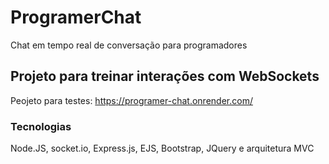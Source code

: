 # ProgramerChat
Chat em tempo real de conversação para programadores

## Projeto para treinar interações com WebSockets  

Peojeto para testes: https://programer-chat.onrender.com/

### Tecnologias
Node.JS, socket.io, Express.js, EJS, Bootstrap, JQuery e arquitetura MVC
